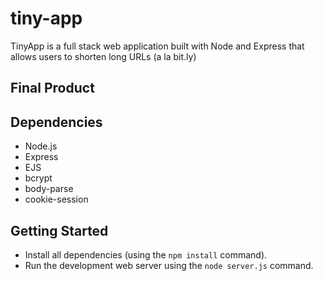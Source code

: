 # tiny-app

TinyApp is a full stack web application built with Node and Express that allows users to shorten long URLs (a la bit.ly)

## Final Product




## Dependencies

- Node.js
- Express
- EJS
- bcrypt
- body-parse
- cookie-session

## Getting Started

- Install all dependencies (using the `npm install` command).
- Run the development web server using the `node server.js` command.


